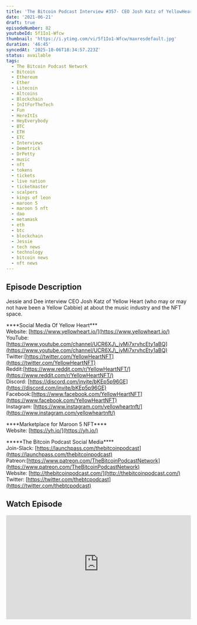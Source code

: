 ```yaml
---
title: 'The Bitcoin Podcast Interview #357- CEO Josh Katz of YellowHeart'
date: '2021-06-21'
draft: true
episodeNumber: 82
youtubeId: 5f1Io1-Wfcw
thumbnail: 'https://i.ytimg.com/vi/5f1Io1-Wfcw/maxresdefault.jpg'
duration: '46:45'
syncedAt: '2025-10-06T18:34:57.223Z'
status: available
tags:
  - The Bitcoin Podcast Network
  - Bitcoin
  - Ethereum
  - Ether
  - Litecoin
  - Altcoins
  - Blockchain
  - InItForTheTech
  - Fun
  - HereItIs
  - HeyEverybody
  - BTC
  - ETH
  - ETC
  - Interviews
  - Demetrick
  - DrPetty
  - music
  - nft
  - tokens
  - tickets
  - live nation
  - ticketmaster
  - scalpers
  - kings of leon
  - maroon 5
  - maroon 5 nft
  - dao
  - metamask
  - eth
  - btc
  - blockchain
  - Jessie
  - tech news
  - technology
  - bitcoin news
  - nft news
---
```

## Episode Description

Jessie and Dee interview CEO Josh Katz of Yellow Heart \(who may or may not have been a Yellow Cabbie\) at  about the music industry and the NFT space.    
  
\*\*\*\*Social Media Of Yellow Heart\*\*\*  
Website: [https://www.yellowheart.io/](https://www.yellowheart.io/)  
YouTube: [https://www.youtube.com/channel/UCR6XJ\_jyMi7xrvhcEty1aBQ](https://www.youtube.com/channel/UCR6XJ\_jyMi7xrvhcEty1aBQ)  
Twitter:[https://twitter.com/YellowHeartNFT](https://twitter.com/YellowHeartNFT)  
Reddit:[https://www.reddit.com/r/YellowHeartNFT/](https://www.reddit.com/r/YellowHeartNFT/)  
Discord: [https://discord.com/invite/bKEp5p96GE](https://discord.com/invite/bKEp5p96GE)  
Facebook:[https://www.facebook.com/YellowHeartNFT](https://www.facebook.com/YellowHeartNFT)  
Instagram: [https://www.instagram.com/yellowheartnft/](https://www.instagram.com/yellowheartnft/)  
  
\*\*\*\*Marketplace for Maroon 5 NFT\*\*\*\*  
Website:  [https://yh.io/](https://yh.io/)  
  
\*\*\*\*\*The Bitcoin Podcast Social Media\*\*\*\*  
Join-Slack: [https://launchpass.com/thebitcoinpodcast](https://launchpass.com/thebitcoinpodcast)  
Patreon:[https://www.patreon.com/TheBitcoinPodcastNetwork](https://www.patreon.com/TheBitcoinPodcastNetwork)  
Website: [http://thebitcoinpodcast.com/](http://thebitcoinpodcast.com/)  
Twitter: [https://twitter.com/thebtcpodcast](https://twitter.com/thebtcpodcast)

## Watch Episode

<div style="position: relative; padding-bottom: 56.25%; height: 0; overflow: hidden;">
  <iframe
    src="https://www.youtube-nocookie.com/embed/5f1Io1-Wfcw"
    style="position: absolute; top: 0; left: 0; width: 100%; height: 100%;"
    frameborder="0"
    allow="accelerometer; autoplay; clipboard-write; encrypted-media; gyroscope; picture-in-picture"
    allowfullscreen
  ></iframe>
</div>

